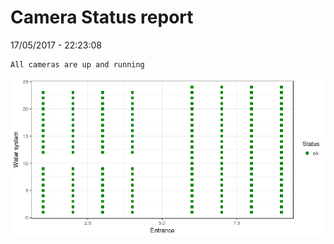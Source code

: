 Camera Status report
================
17/05/2017 - 22:23:08

    All cameras are up and running

![](camreport_files/figure-markdown_github/unnamed-chunk-2-1.png)
